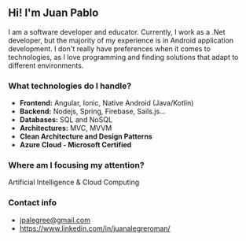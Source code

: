 ## Hi! I'm Juan Pablo 
I am a software developer and educator. Currently, I work as a .Net developer, but the majority of my experience is in Android application development. I don't really have preferences when it comes to technologies, as I love programming and finding solutions that adapt to different environments.

### What technologies do I handle?

* **Frontend:** Angular, Ionic, Native Android (Java/Kotlin)
* **Backend:** Nodejs, Spring, Firebase, Sails.js...
* **Databases:** SQL and NoSQL
* **Architectures:** MVC, MVVM
* **Clean Architecture and Design Patterns**
* **Azure Cloud - Microsoft Certified**

### Where am I focusing my attention?

Artificial Intelligence & Cloud Computing

### Contact info
- jpalegree@gmail.com
- https://www.linkedin.com/in/juanalegreroman/

